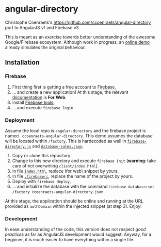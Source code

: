 # angular-directory
Christophe Coenraets's https://github.com/ccoenraets/angular-directory port to AngularJS v1 and Firebase v3

This is meant as an exercise towards better understanding of the awesome Google/Firebase ecosystem.
Although work in progress, an [online demo](https://ccoenraets-angular-directory.firebaseapp.com/) already simulates the original behaviour.

## Installation

### Firebase

1. First thing first is getting a free account to [Firebase](https://firebase.google.com/),
2. ... and create a new application! At this stage, the relevant [documentation](https://firebase.google.com/docs/) is **For Web**.
3. Install [Firebase tools](https://firebase.google.com/docs/cli/),
4. ... and execute `firebase login`.

### Deployment

Assume the local repo is `angular-directory` and the firebase project is named ` ccoenraets-angular-directory`.
This demo assumes the database will be located within `/factory`.
This is hardecoded as well in [`firebase-directory.js`](blob/master/client/js/firebase-directory.js) and [`database-rules.json`](blob/master/database-rules.json).

1. Copy or clone this repository
2. Change to this new directory and execute `firebase init` (**warning**: take care of not overwriting `client/index.html`). 
3. In file [`index.html`](blob/master/client/index.html), replace (for web) snippet by yours.
4. In file [`.firebaserc`](blob/master/.firebaserc), replace the name of the project by yours.
5. Deploy with `firebase deploy`,
6. ... and initialize the database with the command `firebase database:set /factory ccoenraets-angular-directory.json`.

At this stage, the application should be online and running at the URL provided as `authDomain` within the injected snippet (at step 3). Enjoy!

### Development

In ease understanding of the code, this version does not respect *good practices* as far as AngularJS development would suggest.
Anyway, for a beginner, it is much easier to have everything within a single file.
